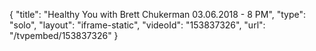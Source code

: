 {
    "title": "Healthy You with Brett Chukerman 03.06.2018 - 8 PM",
    "type": "solo",
    "layout": "iframe-static",
    "videoId": "153837326",
    "url": "\/tvpembed\/153837326"
}